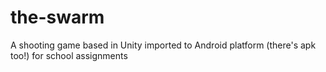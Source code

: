 # the-swarm
A shooting game based in Unity imported to Android platform (there's apk too!) for school assignments
